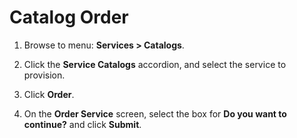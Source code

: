 # Catalog Order

1. Browse to menu: **Services > Catalogs**.

2. Click the **Service Catalogs**
   accordion, and select the service to
   provision.

3. Click **Order**.

4. On the **Order Service** screen, select
   the box for **Do you want to continue?**
   and click **Submit**.

